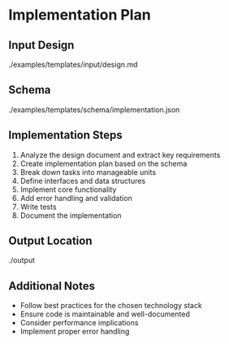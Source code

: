 # Implementation Plan

## Input Design

./examples/templates/input/design.md

## Schema

./examples/templates/schema/implementation.json

## Implementation Steps

1. Analyze the design document and extract key requirements
2. Create implementation plan based on the schema
3. Break down tasks into manageable units
4. Define interfaces and data structures
5. Implement core functionality
6. Add error handling and validation
7. Write tests
8. Document the implementation

## Output Location

./output

## Additional Notes

- Follow best practices for the chosen technology stack
- Ensure code is maintainable and well-documented
- Consider performance implications
- Implement proper error handling
